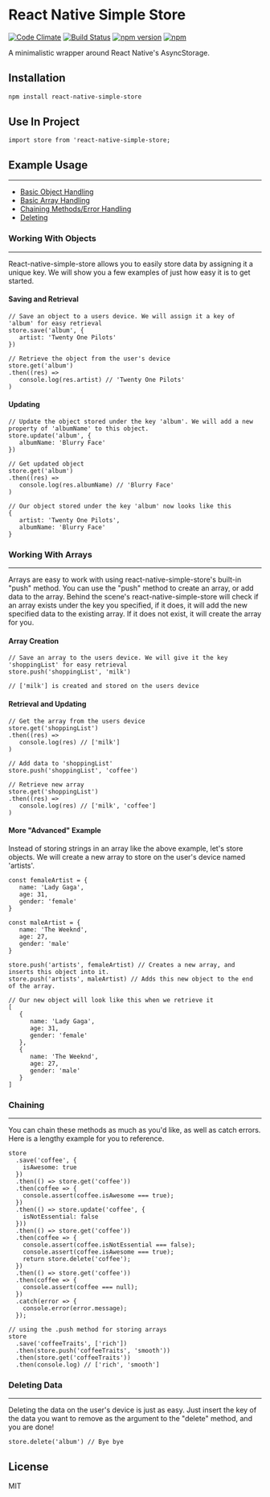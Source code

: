 # React Native Simple Store

[![Code Climate](https://codeclimate.com/github/jasonmerino/react-native-simple-store/badges/gpa.svg)](https://codeclimate.com/github/jasonmerino/react-native-simple-store)
[![Build Status](https://travis-ci.org/jasonmerino/react-native-simple-store.svg?branch=master)](https://travis-ci.org/jasonmerino/react-native-simple-store)
[![npm version](https://badge.fury.io/js/react-native-simple-store.svg)](http://badge.fury.io/js/react-native-simple-store)
[![npm](https://img.shields.io/npm/dm/localeval.svg)](https://www.npmjs.com/package/react-native-simple-store)

A minimalistic wrapper around React Native's AsyncStorage.

## Installation

```bash
npm install react-native-simple-store
```

## Use In Project
```
import store from 'react-native-simple-store;
```

## Example Usage


----------

 - [Basic Object Handling](#working-with-objects)
 - [Basic Array Handling](#working-with-arrays)
 - [Chaining Methods/Error Handling](#chaining)
 - [Deleting](#deleting-data)


### Working With Objects

----------
React-native-simple-store allows you to easily store data by assigning it a unique key. We will show you a few examples of just how easy it is to get started.


#### Saving and Retrieval

	// Save an object to a users device. We will assign it a key of 'album' for easy retrieval	   
    store.save('album', {
	   artist: 'Twenty One Pilots'
	})
	
	// Retrieve the object from the user's device
	store.get('album')
	.then((res) =>
	   console.log(res.artist) // 'Twenty One Pilots'
	)


#### Updating 
	// Update the object stored under the key 'album'. We will add a new property of 'albumName' to this object.
	store.update('album', {
	   albumName: 'Blurry Face'
	})

	// Get updated object
	store.get('album')
	.then((res) =>
	   console.log(res.albumName) // 'Blurry Face'
	)
	
	// Our object stored under the key 'album' now looks like this
	{
	   artist: 'Twenty One Pilots',
	   albumName: 'Blurry Face'
	}


<a name="arrays"></a>
### Working With Arrays

----------
Arrays are easy to work with using react-native-simple-store's built-in "push" method. You can use the "push" method to create an array, or add data to the array. Behind the scene's react-native-simple-store will check if an array exists under the key you specified, if it does, it will add the new specified data to the existing array. If it does not exist, it will create the array for you.


#### Array Creation
	// Save an array to the users device. We will give it the key 'shoppingList' for easy retrieval	
	store.push('shoppingList', 'milk') 
	
	// ['milk'] is created and stored on the users device


#### Retrieval and Updating
	// Get the array from the users device
	store.get('shoppingList')
	.then((res) =>
	   console.log(res) // ['milk']
	)
	
	// Add data to 'shoppingList'
	store.push('shoppingList', 'coffee')
	
	// Retrieve new array
	store.get('shoppingList')
	.then((res) =>
	   console.log(res) // ['milk', 'coffee']
	)


#### More "Advanced" Example
Instead of storing strings in an array like the above example, let's store objects. We will create a new array to store on the user's device named 'artists'.

	const femaleArtist = {
	   name: 'Lady Gaga',
	   age: 31,
	   gender: 'female'
	}
	
	const maleArtist = {
	   name: 'The Weeknd',
	   age: 27,
	   gender: 'male'
	}
	
	store.push('artists', femaleArtist) // Creates a new array, and inserts this object into it.
	store.push('artists', maleArtist) // Adds this new object to the end of the array.
	
	// Our new object will look like this when we retrieve it
	[
	   {
	      name: 'Lady Gaga',
	      age: 31,
	      gender: 'female'
	   },
	   {
	      name: 'The Weeknd',
	      age: 27,
	      gender: 'male'
	   }
	]
	
	

### Chaining

----------
You can chain these methods as much as you'd like, as well as catch errors. Here is a lengthy example for you to reference.

	store
	  .save('coffee', {
	    isAwesome: true
	  })
	  .then(() => store.get('coffee'))
	  .then(coffee => {
	    console.assert(coffee.isAwesome === true);
	  })
	  .then(() => store.update('coffee', {
	    isNotEssential: false
	  }))
	  .then(() => store.get('coffee'))
	  .then(coffee => {
	    console.assert(coffee.isNotEssential === false);
	    console.assert(coffee.isAwesome === true);
	    return store.delete('coffee');
	  })
	  .then(() => store.get('coffee'))
	  .then(coffee => {
	    console.assert(coffee === null);
	  })
	  .catch(error => {
	    console.error(error.message);
	  });

	// using the .push method for storing arrays
	store
	  .save('coffeeTraits', ['rich'])
	  .then(store.push('coffeeTraits', 'smooth'))
	  .then(store.get('coffeeTraits'))
	  .then(console.log) // ['rich', 'smooth']



### Deleting Data

----------
Deleting the data on the user's device is just as easy. Just insert the key of the data you want to remove as the argument to the "delete" method, and you are done!

	store.delete('album') // Bye bye 


## License

MIT
